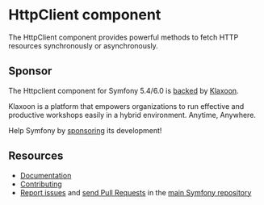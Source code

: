 HttpClient component
====================

The HttpClient component provides powerful methods to fetch HTTP resources synchronously or asynchronously.

Sponsor
-------

The Httpclient component for Symfony 5.4/6.0 is [backed][1] by [Klaxoon][2].

Klaxoon is a platform that empowers organizations to run effective and
productive workshops easily in a hybrid environment. Anytime, Anywhere.

Help Symfony by [sponsoring][3] its development!

Resources
---------

 * [Documentation](http://symfony.com/doc/current/components/http_client.html)
 * [Contributing](http://symfony.com/doc/current/contributing/index.html)
 * [Report issues](http://github.com/symfony/symfony/issues) and
   [send Pull Requests](http://github.com/symfony/symfony/pulls)
   in the [main Symfony repository](http://github.com/symfony/symfony)

[1]: http://symfony.com/backers
[2]: http://klaxoon.com
[3]: http://symfony.com/sponsor
